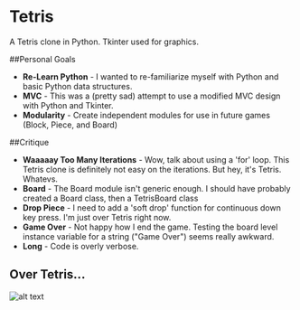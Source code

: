 # Tetris

A Tetris clone in Python. Tkinter used for graphics.  

##Personal Goals

* **Re-Learn Python** - I wanted to re-familiarize myself with Python and basic Python data structures. 
* **MVC** - This was a (pretty sad) attempt to use a modified MVC design with Python and Tkinter.
* **Modularity** - Create independent modules for use in future games (Block, Piece, and Board)

##Critique

* **Waaaaay Too Many Iterations** - Wow, talk about using a 'for' loop. This Tetris clone is definitely not easy on the iterations. But hey, it's Tetris. Whatevs.
* **Board** - The Board module isn't generic enough. I should have probably created a Board class, then a TetrisBoard class
* **Drop Piece** - I need to add a 'soft drop' function for continuous down key press. I'm just over Tetris right now.
* **Game Over** - Not happy how I end the game. Testing the board level instance variable for a string ("Game Over") seems really awkward.
* **Long** - Code is overly verbose.

## Over Tetris...
![alt text](http://media.giphy.com/media/Odnr4cLZA3iqA/giphy.gif "Frustrated cat can't believe this is the 12th time he's clicked on an auto-linked README.md URL")
